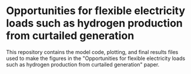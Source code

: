 # Opportunities for flexible electricity loads such as hydrogen production from curtailed generation

This repository contains the model code, plotting, and final results files used to make the figures in the "Opportunities for flexible electricity loads such as hydrogen production from curtailed generation" paper.


